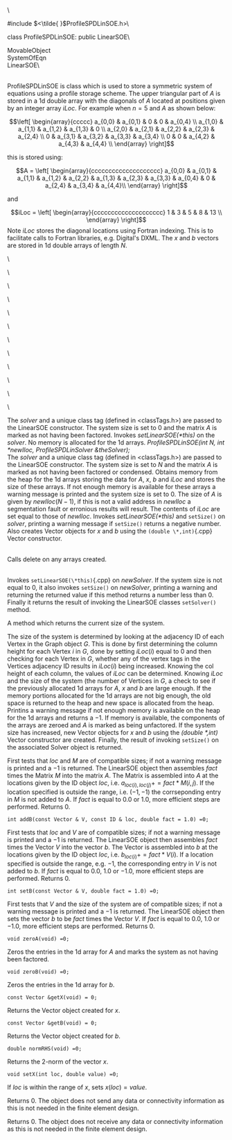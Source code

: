 \

\#include $<\tilde{ }$ProfileSPDLinSOE.h$>$\

class ProfileSPDLinSOE: public LinearSOE\

MovableObject\
SystemOfEqn\
LinearSOE\

\
ProfileSPDLinSOE is class which is used to store a symmetric system of
equations using a profile storage scheme. The upper triangular part of
$A$ is stored in a 1d double array with the diagonals of $A$ located at
positions given by an integer array $iLoc$. For example when $n=5$ and
$A$ as shown below:

$$\left[
\begin{array}{ccccc}
a_{0,0} & a_{0,1}  & 0 & 0 & a_{0,4} \\
a_{1,0} & a_{1,1} & a_{1,2} & a_{1,3} & 0 \\
a_{2,0} & a_{2,1} & a_{2,2} & a_{2,3} & a_{2,4}  \\
0 & a_{3,1} & a_{3,2} & a_{3,3} & a_{3,4} \\
0 & 0 & a_{4,2} & a_{4,3} & a_{4,4} \\
\end{array}
\right]$$

this is stored using:

$$A =
\left[
\begin{array}{cccccccccccccccccccc}
a_{0,0} & a_{0,1}  & a_{1,1} & a_{1,2} & a_{2,2} & a_{1,3} &
a_{2,3} & a_{3,3} & a_{0,4} & 0 & a_{2,4} & a_{3,4} & a_{4,4}\\
\end{array}
\right]$$

and

$$iLoc =
\left[
\begin{array}{cccccccccccccccccccc}
1 & 3 & 5 & 8 & 13 \\
\end{array}
\right]$$ Note $iLoc$ stores the diagonal locations using Fortran
indexing. This is to facilitate calls to Fortran libraries, e.g.
Digital's DXML. The $x$ and $b$ vectors are stored in 1d double arrays
of length $N$.

\

\

\

\

\

\

\

\

\

\

\

\

The *solver* and a unique class tag (defined in $<$classTags.h$>$) are
passed to the LinearSOE constructor. The system size is set to $0$ and
the matrix $A$ is marked as not having been factored. Invokes
*setLinearSOE(\*this)* on the *solver*. No memory is allocated for the
1d arrays.
*ProfileSPDLinSOE(int N, int \*newIloc, ProfileSPDLinSolver
&theSolver);* \
The *solver* and a unique class tag (defined in $<$classTags.h$>$) are
passed to the LinearSOE constructor. The system size is set to $N$ and
the matrix $A$ is marked as not having been factored or condensed.
Obtains memory from the heap for the 1d arrays storing the data for $A$,
$x$, $b$ and $iLoc$ and stores the size of these arrays. If not enough
memory is available for these arrays a warning message is printed and
the system size is set to $0$. The size of $A$ is given by
$newIloc(N-1)$, if this is not a valid address in *newIloc* a
segmentation fault or erronious results will result. The contents of
$iLoc$ are set equal to those of *newIloc*. Invokes
*setLinearSOE(\*this)* and `setSize()` on *solver*, printing a warning
message if `setSize()` returns a negative number. Also creates Vector
objects for $x$ and $b$ using the `(double \*,int)`{.cpp} Vector constructor.

\
Calls delete on any arrays created.

\
Invokes `setLinearSOE(\*this)`{.cpp} on *newSolver*. If the system size is not
equal to $0$, it also invokes `setSize()` on *newSolver*, printing a
warning and returning the returned value if this method returns a number
less than $0$. Finally it returns the result of invoking the LinearSOE
classes `setSolver()` method.

A method which returns the current size of the system.

The size of the system is determined by looking at the adjacency ID of
each Vertex in the Graph object *G*. This is done by first determining
the column height for each Vertex $i$ in *G*, done by setting $iLoc(i)$
equal to $0$ and then checking for each Vertex in *G*, whether any of
the vertex tags in the Vertices adjacency ID results in $iLoc(i)$ being
increased. Knowing the col height of each column, the values of *iLoc*
can be determined. Knowing *iLoc* and the size of the system (the number
of Vertices in *G*, a check to see if the previously allocated 1d arrays
for $A$, $x$ and $b$ are large enough. If the memory portions allocated
for the 1d arrays are not big enough, the old space is returned to the
heap and new space is allocated from the heap. Printins a warning
message if not enough memory is available on the heap for the 1d arrays
and returns a $-1$. If memory is available, the components of the arrays
are zeroed and $A$ is marked as being unfactored. If the system size has
increased, new Vector objects for $x$ and $b$ using the *(double
\*,int)* Vector constructor are created. Finally, the result of invoking
`setSize()` on the associated Solver object is returned.

First tests that *loc* and *M* are of compatible sizes; if not a warning
message is printed and a $-1$ is returned. The LinearSOE object then
assembles *fact* times the Matrix *M* into the matrix $A$. The Matrix is
assembled into $A$ at the locations given by the ID object *loc*, i.e.
$a_{loc(i),loc(j)} +=
fact * M(i,j)$. If the location specified is outside the range, i.e.
$(-1,-1)$ the corrseponding entry in *M* is not added to $A$. If *fact*
is equal to $0.0$ or $1.0$, more efficient steps are performed. Returns
$0$.

```{.cpp}
int addB(const Vector & V, const ID & loc, double fact = 1.0) =0;
```

First tests that *loc* and *V* are of compatible sizes; if not a warning
message is printed and a $-1$ is returned. The LinearSOE object then
assembles *fact* times the Vector *V* into the vector $b$. The Vector is
assembled into $b$ at the locations given by the ID object *loc*, i.e.
$b_{loc(i)} += fact * V(i)$. If a location specified is outside the
range, e.g. $-1$, the corresponding entry in *V* is not added to $b$. If
*fact* is equal to $0.0$, $1.0$ or $-1.0$, more efficient steps are
performed. Returns $0$.

```{.cpp}
int setB(const Vector & V, double fact = 1.0) =0;
```

First tests that *V* and the size of the system are of compatible sizes;
if not a warning message is printed and a $-1$ is returned. The
LinearSOE object then sets the vector *b* to be *fact* times the Vector
*V*. If *fact* is equal to $0.0$, $1.0$ or $-1.0$, more efficient steps
are performed. Returns $0$.

```{.cpp}
void zeroA(void) =0;
```

Zeros the entries in the 1d array for $A$ and marks the system as not
having been factored.

```{.cpp}
void zeroB(void) =0;
```

Zeros the entries in the 1d array for $b$.

```{.cpp}
const Vector &getX(void) = 0;
```

Returns the Vector object created for $x$.

```{.cpp}
const Vector &getB(void) = 0;
```

Returns the Vector object created for $b$.

```{.cpp}
double normRHS(void) =0;
```

Returns the 2-norm of the vector $x$.

```{.cpp}
void setX(int loc, double value) =0;
```

If *loc* is within the range of $x$, sets $x(loc) = value$.

Returns $0$. The object does not send any data or connectivity
information as this is not needed in the finite element design.

Returns $0$. The object does not receive any data or connectivity
information as this is not needed in the finite element design.
